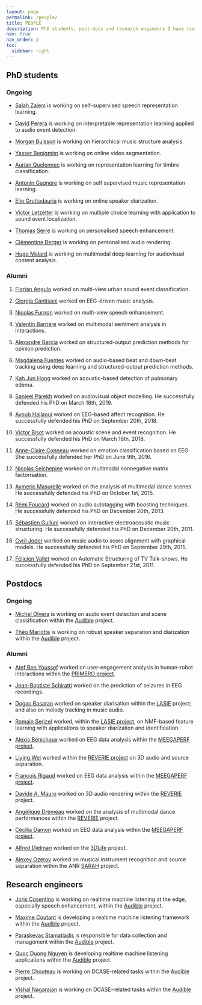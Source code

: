 ```yaml
---
layout: page
permalink: /people/
title: PEOPLE
description: PhD students, post-docs and research engineers I have (co-)advised.
nav: true
nav_order: 2
toc:
  sidebar: right
---
```


## PhD students

### Ongoing

- <a href="https://salah-zaiem.github.io/CV/" target="_blank">Salah Zaiem</a> is working on self-supervised speech representation learning.

- <a href="#" target="_blank">David Perera</a> is working on interpretable representation learning applied to audio event detection.

- <a href="#" target="_blank">Morgan Buisson</a> is working on hierarchical music structure analysis.

- <a href="#" target="_blank">Yasser Benigmim</a> is working on online video segmentation.

- [Aurian Quelennec](https://www.researchgate.net/profile/Aurian-Quelennec) is working on representation learning for timbre classification.

- [Antonin Gagnere](https://www.linkedin.com/in/antoningagnere) is working on self supervised music representation learning.

- [Elio Gruttadauria](https://www.linkedin.com/in/elio-gruttadauria) is working on online speaker diarization.

- [Victor Letzelter](https://www.linkedin.com/in/victor-letzelter-3b832219b) is working on multiple choice learning with application to sound event localization.

- [Thomas Serre](https://www.linkedin.com/in/thomas-serre-34aa24180) is working on personalised speech enhancement.

- [Clémentine Berger](https://www.linkedin.com/in/cl%C3%A9mentine-berger-4a7694202) is working on personalised audio rendering.

- [Hugo Malard](https://www.linkedin.com/in/hugo-malard-5b4938172) is working on multimodal deep learning for audiovisual content analysis.

### Alumni

1. <a href="#" target="_blank">Florian Angulo</a> worked on multi-view urban sound event classification.

1. <a href="https://giorgiacantisani.github.io/" target="_blank">Giorgia Cantisani</a> worked on EEG-driven music analysis.

1. <a href="https://members.loria.fr/NFurnon/" target="_blank">Nicolas Furnon</a> worked on multi-view speech enhancement.

1. <a href="https://www.linkedin.com/in/valentin-barri%C3%A8re-81a45aa7/" target="_blank">Valentin Barri&egrave;re</a> worked on multimodal sentiment analysis in interactions.

1. <a href="https://www.linkedin.com/in/alexandre-garcia-38153071/" target="_blank">Alexandre Garcia</a> worked on structured-output prediction methods for opinion prediction.

1. <a href="https://magdalenafuentes.github.io/" target="_blank">Magdalena Fuentes</a> worked on audio-based beat and down-beat tracking using deep learning and structured-output prediction methods.

1. <a href="https://www.linkedin.com/in/kah-jun-hong-5282a7149/" target="_blank">Kah Jun Hong</a> worked on acoustic-based detection of pulmonary edema.

1. <a href="https://www.linkedin.com/in/sanjeelparekh/" target="_blank">Sanjeel Parekh</a> worked on audiovisual object modelling. He successfully defended his PhD on March 18th, 2019.

1. <a href="http://www.isir.upmc.fr/?op=view_profil&lang=fr&id=348" target="_blank">Ayoub Hajlaoui</a> worked on EEG-based affect recognition. He successfully defended his PhD on September 20th, 2018.

1. <a href="https://vbisot.wp.imt.fr/" target="_blank">Victor Bisot</a> worked on acoustic scene and event recognition. He successfully defended his PhD on March 16th, 2018.

1. <a href="https://www.linkedin.com/in/acconneauphd/" target="_blank">Anne-Claire Conneau</a> worked on emotion classification based on EEG. She successfully defended her PhD on June 9th, 2016.

1. <a href="https://www.researchgate.net/scientific-contributions/2031031096_N_Seichepine" target="_blank">Nicolas Seichepine</a> worked on multimodal nonnegative matrix factorisation.

1. <a href="https://www.linkedin.com/in/aymeric-masurelle-aa86b031/" target="_blank">Aymeric Masurelle</a> worked on the analysis of multimodal dance scenes. He successfully defended his PhD on October 1st, 2015.

1. <a href="https://www.linkedin.com/in/r%C3%A9mi-foucard-b98685139/" target="_blank"> R&eacute;mi Foucard</a> worked on audio autotagging with boosting techniques. He successfully defended his PhD on December 20th, 2013.

1. <a href="https://www.linkedin.com/in/sgulluni/" target="_blank">S&eacute;bastien Gulluni</a> worked on interactive electroacoustic music structuring. He successfully defended his PhD on December 20th, 2011.

1. <a href="www.linkedin.com/in/cyril-joder-73702032/" target="_blank">Cyril Joder</a> worked on music audio to score alignment with graphical models. He successfully defended his PhD on September 29th, 2011.

1. <a href="www.linkedin.com/in/felicienvallet/" target="_blank">F&eacute;licien Vallet</a> worked on Automatic Structuring of TV Talk-shows. He successfully defended his PhD on September 21st, 2011.

## Postdocs

### Ongoing

- [Michel Olvera](https://www.linkedin.com/in/michel-olvera/) is working on audio event detection and scene classification within the [Audible](./projects/#audible) project.

- [Théo Mariotte](https://www.linkedin.com/in/theo-mariotte) is working on robust speaker separation and diarization within the [Audible](./projects/#audible) project.

### Alumni

- <a href="https://perso.telecom-paristech.fr/abenyoussef/" target="_blank">Atef Ben Youssef</a> worked on user-engagement analysis in human-robot interactions within the <a href="#primero">PRIMERO project</a>.

- <a href="https://www.linkedin.com/in/jean-baptiste-schiratti-ph-d-440a6569/" target="_blank">Jean-Baptiste Schiratti</a> worked on the prediction of seizures in EEG recordings.

- <a href="https://www.linkedin.com/in/do%25C4%259Fa%25C3%25A7-basaran-5601383b/" target="_blank">Dogac Basaran</a> worked on speaker diarisation within the <a href="#lasie">LASIE</a> project; and also on melody tracking in music audio.

- <a href="https://members.loria.fr/RSerizel/" target="_blank">Romain Serizel</a> worked, within the <a href="#lasie">LASIE project</a>, on NMF-based feature learning with applications to speaker diarization and identification.

- <a href="https://www.linkedin.com/in/alexis-benichoux-b3456782/" target="_blank">Alexis B&eacute;nichoux</a> worked on EEG data analysis within the <a href="#meegaperf">MEEGAPERF project</a>.

- <a href="https://www.linkedin.com/in/liying-wei-34276338/" target="_blank">Liying Wei</a> worked within the <a href="#reverie">REVERIE project</a> on 3D audio and source separation.

- <a href="https://www.linkedin.com/in/fran%C3%A7ois-rigaud-3b9017a9/" target="_blank">Francois Rigaud</a> worked on EEG data analysis within the <a href="#meegaperf">MEEGAPERF project</a>.

- <a href="https://www.linkedin.com/in/davide-andrea-mauro-75583065/" target="_blank">Davide A. Mauro</a> worked on 3D audio rendering within the <a href="#reverie">REVERIE</a> project.

- <a href="https://www.linkedin.com/in/ang%25C3%25A9lique-dr%25C3%25A9meau-57839ba1/l" target="_blank">Ang&eacute;lique Dr&eacute;meau</a> worked on the analysis of multimodal dance performances within the <a href="#reverie">REVERIE</a> project.

- <a href="https://www.linkedin.com/in/cecilia-damon/" target="_blank">C&eacute;cilia Damon</a> worked on EEG data analysis within the <a href="#meegaperf">MEEGAPERF project</a>.

- <a href="https://www.linkedin.com/in/adielmann/">Alfred Dielman</a> worked on the <a href="#3dife">3DLife</a> project.

- <a href="https://research.technicolor.com/~AlexeyOzerov">Alexey Ozerov</a> worked on musical instrument recognition and source separation within the ANR <a href="#sarah">SARAH</a> project.

## Research engineers

- [Joris Cosentino](https://www.linkedin.com/in/joris-cosentino-9b835923a/) is working on realtime machine listening at the edge, especially speech enhancement, within the [Audible](./projects/#audible) project.

- [Maxime Coutant](https://www.linkedin.com/in/maxime-coutant-developer/) is developing a realtime machine listening framework within the [Audible](./projects/#audible) project.

- [Paraskevas Stamatiadis](https://www.linkedin.com/in/paraskevas-stamatiadis-4375b5251/) is responsible for data collection and management within the [Audible](./projects/#audible) project.

- [Quoc Duong Nguyen](https://www.linkedin.com/in/quocduongn/) is developing realtime machine listening applications within the [Audible](./projects/#audible) project.

- [Pierre Chouteau](https://www.linkedin.com/in/pierre-chouteau/) is working on DCASE-related tasks within the [Audible](./projects/#audible) project.

- [Vishal Nagarajan](#) is working on DCASE-related tasks within the [Audible](./projects/#audible) project.
